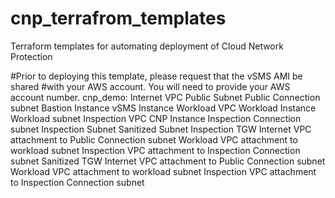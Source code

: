 # cnp_terrafrom_templates
Terraform templates for automating deployment of Cloud Network Protection

#Prior to deploying this template, please request that the vSMS AMI be shared
#with your AWS account.  You will need to provide your AWS account number.
cnp_demo:
	Internet VPC
		Public Subnet
		Public Connection subnet
		Bastion Instance
		vSMS Instance
	Workload VPC
		Workload Instance
		Workload subnet
	Inspection VPC
		CNP Instance
		Inspection Connection subnet
		Inspection Subnet
		Sanitized Subnet
	Inspection TGW
		Internet VPC attachment to Public Connection subnet
		Workload VPC attachment to workload subnet
		Inspection VPC attachment to Inspection Connection subnet
	Sanitized TGW
		Internet VPC attachment to Public Connection subnet
    Workload VPC attachment to workload subnet
    Inspection VPC attachment to Inspection Connection subnet


